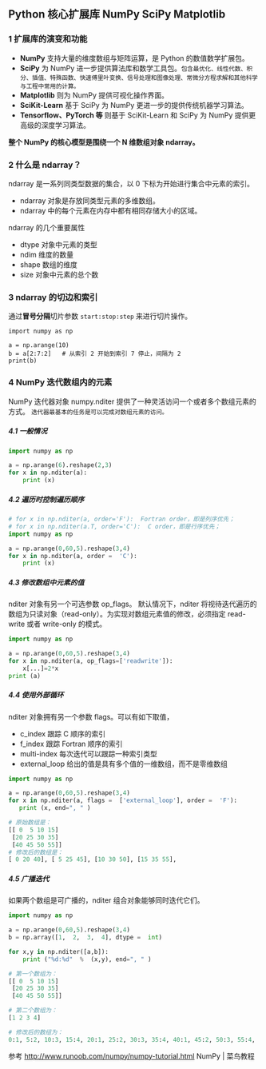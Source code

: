 ## Python 核心扩展库 NumPy SciPy Matplotlib

### 1 扩展库的演变和功能
* **NumPy** 支持大量的维度数组与矩阵运算，是 Python 的数值数学扩展包。
* **SciPy** 为 NumPy 进一步提供算法库和数学工具包。``包含最优化、线性代数、积分、插值、特殊函数、快速傅里叶变换、信号处理和图像处理、常微分方程求解和其他科学与工程中常用的计算。``
* **Matplotlib** 则为 NumPy 提供可视化操作界面。
* **SciKit-Learn** 基于 SciPy 为 NumPy 更进一步的提供传统机器学习算法。
* **Tensorflow、PyTorch 等** 则基于 SciKit-Learn 和 SciPy 为 NumPy 提供更高级的深度学习算法。

**整个 NumPy 的核心模型是围绕一个 N 维数组对象 ndarray。**

### 2 什么是 ndarray？
ndarray 是一系列同类型数据的集合，以 0 下标为开始进行集合中元素的索引。
* ndarray 对象是存放同类型元素的多维数组。
* ndarray 中的每个元素在内存中都有相同存储大小的区域。

ndarray 的几个重要属性
* dtype 对象中元素的类型
* ndim 维度的数量
* shape 数组的维度
* size 对象中元素的总个数

### 3 ndarray 的切边和索引
通过**冒号分隔**切片参数 ``start:stop:step`` 来进行切片操作。
```
import numpy as np
 
a = np.arange(10)  
b = a[2:7:2]   # 从索引 2 开始到索引 7 停止，间隔为 2
print(b)
```

### 4 NumPy 迭代数组内的元素
NumPy 迭代器对象 numpy.nditer 提供了一种灵活访问一个或者多个数组元素的方式。 ``迭代器最基本的任务是可以完成对数组元素的访问。``

##### 4.1 一般情况
```python
import numpy as np

a = np.arange(6).reshape(2,3)
for x in np.nditer(a):
    print (x)
```

##### 4.2 遍历时控制遍历顺序
```python
# for x in np.nditer(a, order='F'):  Fortran order，即是列序优先；
# for x in np.nditer(a.T, order='C'):  C order，即是行序优先；
import numpy as np

a = np.arange(0,60,5).reshape(3,4)
for x in np.nditer(a, order =  'C'):
    print (x)
```

##### 4.3 修改数组中元素的值
nditer 对象有另一个可选参数 op_flags。 默认情况下，nditer 将视待迭代遍历的数组为只读对象（read-only）。为实现对数组元素值的修改，必须指定 read-write 或者 write-only 的模式。
```python
import numpy as np

a = np.arange(0,60,5).reshape(3,4)
for x in np.nditer(a, op_flags=['readwrite']):
    x[...]=2*x
print (a)
```

##### 4.4 使用外部循环
nditer 对象拥有另一个参数 flags。可以有如下取值，
* c_index 跟踪 C 顺序的索引
* f_index 跟踪 Fortran 顺序的索引
* multi-index 每次迭代可以跟踪一种索引类型
* external_loop 给出的值是具有多个值的一维数组，而不是零维数组

```python
import numpy as np

a = np.arange(0,60,5).reshape(3,4)
for x in np.nditer(a, flags =  ['external_loop'], order =  'F'):
   print (x, end=", " )

# 原始数组是：
[[ 0  5 10 15]
 [20 25 30 35]
 [40 45 50 55]]
# 修改后的数组是：
[ 0 20 40], [ 5 25 45], [10 30 50], [15 35 55],
```

##### 4.5 广播迭代
如果两个数组是可广播的，nditer 组合对象能够同时迭代它们。
```python
import numpy as np

a = np.arange(0,60,5).reshape(3,4)
b = np.array([1,  2,  3,  4], dtype =  int)

for x,y in np.nditer([a,b]):
    print ("%d:%d"  %  (x,y), end=", " )

# 第一个数组为：
[[ 0  5 10 15]
 [20 25 30 35]
 [40 45 50 55]]

# 第二个数组为：
[1 2 3 4]

# 修改后的数组为：
0:1, 5:2, 10:3, 15:4, 20:1, 25:2, 30:3, 35:4, 40:1, 45:2, 50:3, 55:4,
```

参考 http://www.runoob.com/numpy/numpy-tutorial.html NumPy | 菜鸟教程
